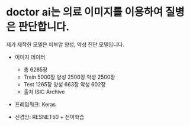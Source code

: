 doctor ai는 의료 이미지를 이용하여 질병은 판단합니다.
==================================================

제가 제작한 모델은 피부암 양성, 악성 진단 모델입니다. 

* 이미지 데이터 
    * 총 6265장 
    * Train 5000장 양성 2500장 악성 2500장   
    * Test 1265장  양성 663장 악성 602장 
    * 출처 ISIC Archive 

* 프레임워크: Keras
* 신경망: RESNET50 + 전이학습 
